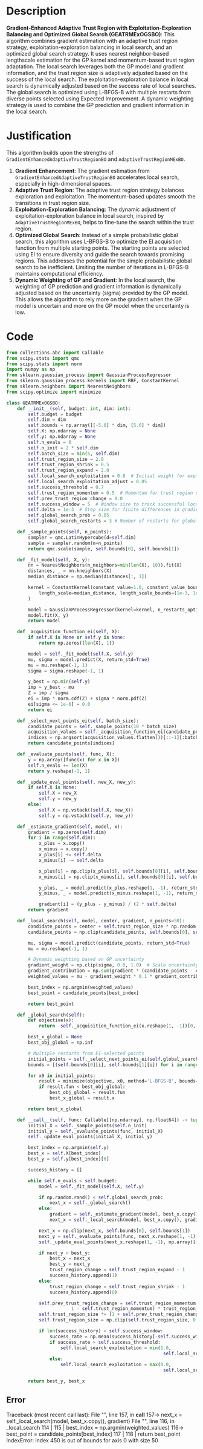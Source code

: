 # Description
**Gradient-Enhanced Adaptive Trust Region with Exploitation-Exploration Balancing and Optimized Global Search (GEATRMExOGSBO)**: This algorithm combines gradient estimation with an adaptive trust region strategy, exploitation-exploration balancing in local search, and an optimized global search strategy. It uses nearest neighbor-based lengthscale estimation for the GP kernel and momentum-based trust region adaptation. The local search leverages both the GP model and gradient information, and the trust region size is adaptively adjusted based on the success of the local search. The exploitation-exploration balance in local search is dynamically adjusted based on the success rate of local searches. The global search is optimized using L-BFGS-B with multiple restarts from diverse points selected using Expected Improvement. A dynamic weighting strategy is used to combine the GP prediction and gradient information in the local search.

# Justification
This algorithm builds upon the strengths of `GradientEnhancedAdaptiveTrustRegionBO` and `AdaptiveTrustRegionMExBO`.

1.  **Gradient Enhancement**: The gradient estimation from `GradientEnhancedAdaptiveTrustRegionBO` accelerates local search, especially in high-dimensional spaces.
2.  **Adaptive Trust Region**: The adaptive trust region strategy balances exploration and exploitation. The momentum-based updates smooth the transitions in trust region size.
3.  **Exploitation-Exploration Balancing**: The dynamic adjustment of exploitation-exploration balance in local search, inspired by `AdaptiveTrustRegionMExBO`, helps to fine-tune the search within the trust region.
4.  **Optimized Global Search**: Instead of a simple probabilistic global search, this algorithm uses L-BFGS-B to optimize the EI acquisition function from multiple starting points. The starting points are selected using EI to ensure diversity and guide the search towards promising regions. This addresses the potential for the simple probabilistic global search to be inefficient. Limiting the number of iterations in L-BFGS-B maintains computational efficiency.
5.  **Dynamic Weighting of GP and Gradient**: In the local search, the weighting of GP prediction and gradient information is dynamically adjusted based on the uncertainty (sigma) provided by the GP model. This allows the algorithm to rely more on the gradient when the GP model is uncertain and more on the GP model when the uncertainty is low.

# Code
```python
from collections.abc import Callable
from scipy.stats import qmc
from scipy.stats import norm
import numpy as np
from sklearn.gaussian_process import GaussianProcessRegressor
from sklearn.gaussian_process.kernels import RBF, ConstantKernel
from sklearn.neighbors import NearestNeighbors
from scipy.optimize import minimize

class GEATRMExOGSBO:
    def __init__(self, budget: int, dim: int):
        self.budget = budget
        self.dim = dim
        self.bounds = np.array([[-5.0] * dim, [5.0] * dim])
        self.X: np.ndarray = None
        self.y: np.ndarray = None
        self.n_evals = 0
        self.n_init = 2 * self.dim
        self.batch_size = min(5, self.dim)
        self.trust_region_size = 2.0
        self.trust_region_shrink = 0.5
        self.trust_region_expand = 2.0
        self.local_search_exploitation = 0.8  # Initial weight for exploitation in local search
        self.local_search_exploitation_adjust = 0.05
        self.success_threshold = 0.7
        self.trust_region_momentum = 0.5  # Momentum for trust region size update
        self.prev_trust_region_change = 0.0
        self.success_window = 5  # Window size to track successful local searches
        self.delta = 1e-3  # Step size for finite differences in gradient estimation
        self.global_search_prob = 0.05
        self.global_search_restarts = 3 # Number of restarts for global search

    def _sample_points(self, n_points):
        sampler = qmc.LatinHypercube(d=self.dim)
        sample = sampler.random(n=n_points)
        return qmc.scale(sample, self.bounds[0], self.bounds[1])

    def _fit_model(self, X, y):
        nn = NearestNeighbors(n_neighbors=min(len(X), 10)).fit(X)
        distances, _ = nn.kneighbors(X)
        median_distance = np.median(distances[:, 1])

        kernel = ConstantKernel(constant_value=1.0, constant_value_bounds=(1e-3, 1e3)) * RBF(
            length_scale=median_distance, length_scale_bounds=(1e-3, 1e3)
        )

        model = GaussianProcessRegressor(kernel=kernel, n_restarts_optimizer=0, alpha=1e-6)
        model.fit(X, y)
        return model

    def _acquisition_function_ei(self, X):
        if self.X is None or self.y is None:
            return np.zeros((len(X), 1))

        model = self._fit_model(self.X, self.y)
        mu, sigma = model.predict(X, return_std=True)
        mu = mu.reshape(-1, 1)
        sigma = sigma.reshape(-1, 1)

        y_best = np.min(self.y)
        imp = y_best - mu
        Z = imp / sigma
        ei = imp * norm.cdf(Z) + sigma * norm.pdf(Z)
        ei[sigma <= 1e-6] = 0.0
        return ei

    def _select_next_points_ei(self, batch_size):
        candidate_points = self._sample_points(10 * batch_size)
        acquisition_values = self._acquisition_function_ei(candidate_points)
        indices = np.argsort(acquisition_values.flatten())[::-1][:batch_size]
        return candidate_points[indices]

    def _evaluate_points(self, func, X):
        y = np.array([func(x) for x in X])
        self.n_evals += len(X)
        return y.reshape(-1, 1)

    def _update_eval_points(self, new_X, new_y):
        if self.X is None:
            self.X = new_X
            self.y = new_y
        else:
            self.X = np.vstack((self.X, new_X))
            self.y = np.vstack((self.y, new_y))

    def _estimate_gradient(self, model, x):
        gradient = np.zeros(self.dim)
        for i in range(self.dim):
            x_plus = x.copy()
            x_minus = x.copy()
            x_plus[i] += self.delta
            x_minus[i] -= self.delta

            x_plus[i] = np.clip(x_plus[i], self.bounds[0][i], self.bounds[1][i])
            x_minus[i] = np.clip(x_minus[i], self.bounds[0][i], self.bounds[1][i])

            y_plus, _ = model.predict(x_plus.reshape(1, -1), return_std=True)
            y_minus, _ = model.predict(x_minus.reshape(1, -1), return_std=True)

            gradient[i] = (y_plus - y_minus) / (2 * self.delta)
        return gradient

    def _local_search(self, model, center, gradient, n_points=50):
        candidate_points = center + self.trust_region_size * np.random.uniform(-1, 1, size=(n_points, self.dim))
        candidate_points = np.clip(candidate_points, self.bounds[0], self.bounds[1])

        mu, sigma = model.predict(candidate_points, return_std=True)
        mu = mu.reshape(-1, 1)

        # Dynamic weighting based on GP uncertainty
        gradient_weight = np.clip(sigma, 0.0, 1.0)  # Scale uncertainty to [0, 1]
        gradient_contribution = np.sum(gradient * (candidate_points - center), axis=1, keepdims=True)
        weighted_values = mu - gradient_weight * 0.1 * gradient_contribution

        best_index = np.argmin(weighted_values)
        best_point = candidate_points[best_index]

        return best_point

    def _global_search(self):
        def objective(x):
            return -self._acquisition_function_ei(x.reshape(1, -1))[0, 0]

        best_x_global = None
        best_obj_global = np.inf

        # Multiple restarts from EI-selected points
        initial_points = self._select_next_points_ei(self.global_search_restarts)
        bounds = [(self.bounds[0][i], self.bounds[1][i]) for i in range(self.dim)]

        for x0 in initial_points:
            result = minimize(objective, x0, method='L-BFGS-B', bounds=bounds, options={'maxiter': 5})
            if result.fun < best_obj_global:
                best_obj_global = result.fun
                best_x_global = result.x

        return best_x_global

    def __call__(self, func: Callable[[np.ndarray], np.float64]) -> tuple[np.float64, np.array]:
        initial_X = self._sample_points(self.n_init)
        initial_y = self._evaluate_points(func, initial_X)
        self._update_eval_points(initial_X, initial_y)

        best_index = np.argmin(self.y)
        best_x = self.X[best_index]
        best_y = self.y[best_index][0]

        success_history = []

        while self.n_evals < self.budget:
            model = self._fit_model(self.X, self.y)

            if np.random.rand() < self.global_search_prob:
                next_x = self._global_search()
            else:
                gradient = self._estimate_gradient(model, best_x.copy())
                next_x = self._local_search(model, best_x.copy(), gradient)

            next_x = np.clip(next_x, self.bounds[0], self.bounds[1])
            next_y = self._evaluate_points(func, next_x.reshape(1, -1))[0, 0]
            self._update_eval_points(next_x.reshape(1, -1), np.array([[next_y]]))

            if next_y < best_y:
                best_x = next_x
                best_y = next_y
                trust_region_change = self.trust_region_expand - 1
                success_history.append(1)
            else:
                trust_region_change = self.trust_region_shrink - 1
                success_history.append(0)

            self.prev_trust_region_change = self.trust_region_momentum * self.prev_trust_region_change + (
                        1 - self.trust_region_momentum) * trust_region_change
            self.trust_region_size *= (1 + self.prev_trust_region_change)
            self.trust_region_size = np.clip(self.trust_region_size, 0.1, 5.0)

            if len(success_history) > self.success_window:
                success_rate = np.mean(success_history[-self.success_window:])
                if success_rate > self.success_threshold:
                    self.local_search_exploitation = min(1.0,
                                                          self.local_search_exploitation + self.local_search_exploitation_adjust)
                else:
                    self.local_search_exploitation = max(0.0,
                                                          self.local_search_exploitation - self.local_search_exploitation_adjust)

        return best_y, best_x
```
## Error
 Traceback (most recent call last):
  File "<GEATRMExOGSBO>", line 157, in __call__
 157->                 next_x = self._local_search(model, best_x.copy(), gradient)
  File "<GEATRMExOGSBO>", line 116, in _local_search
 114 | 
 115 |         best_index = np.argmin(weighted_values)
 116->         best_point = candidate_points[best_index]
 117 | 
 118 |         return best_point
IndexError: index 450 is out of bounds for axis 0 with size 50

